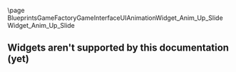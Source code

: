 \page BlueprintsGameFactoryGameInterfaceUIAnimationWidget_Anim_Up_Slide Widget_Anim_Up_Slide
## Widgets aren't supported by this documentation (yet)
